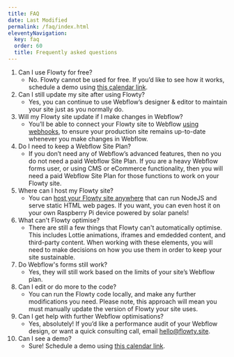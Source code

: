 ```yaml
---
title: FAQ
date: Last Modified
permalink: /faq/index.html
eleventyNavigation:
  key: faq
  order: 60
  title: Frequently asked questions
---
```


1. Can I use Flowty for free?
    - No. Flowty cannot be used for free. If you’d like to see how it works, schedule a demo using [this calendar link](https://savvycal.com/fershad/9ea168b3).
2. Can I still update my site after using Flowty?
    - Yes, you can continue to use Webflow’s designer & editor to maintain your site just as you normally do.
3. Will my Flowty site update if I make changes in Webflow?
    - You’ll be able to connect your Flowty site to Webflow [using webhooks](/webhooks/), to ensure your production site remains up-to-date whenever you make changes in Webflow.
4. Do I need to keep a Webflow Site Plan?
    - If you don’t need any of Webflow’s advanced features, then no you do not need a paid Webflow Site Plan. If you are a heavy Webflow forms user, or using CMS or eCommerce functionality, then you will need a paid Webflow Site Plan for those functions to work on your Flowty site.
5. Where can I host my Flowty site?
    - You can [host your Flowty site anywhere](/hosting/) that can run NodeJS and serve static HTML web pages. If you want, you can even host it on your own Raspberry Pi device powered by solar panels!
6. What can't Flowty optimise?
    - There are still a few things that Flowty can't automatically optimise. This includes Lottie animations, iframes and emdedded content, and third-party content. When working with these elements, you will need to make decisions on how you use them in order to keep your site sustainable.
6. Do Webflow's forms still work?
    - Yes, they will still work based on the limits of your site’s Webflow plan.
7. Can I edit or do more to the code?
    - You can run the Flowty code locally, and make any further modifications you need. Please note, this approach will mean you must manually update the version of Flowty your site uses.
8. Can I get help with further Webflow optimisations?
    - Yes, absolutely! If you’d like a performance audit of your Webflow design, or want a quick consulting call, email [hello@flowty.site](mailto:hello@flowty.site).
9. Can I see a demo?
    - Sure! Schedule a demo using [this calendar link](https://savvycal.com/fershad/9ea168b3).  